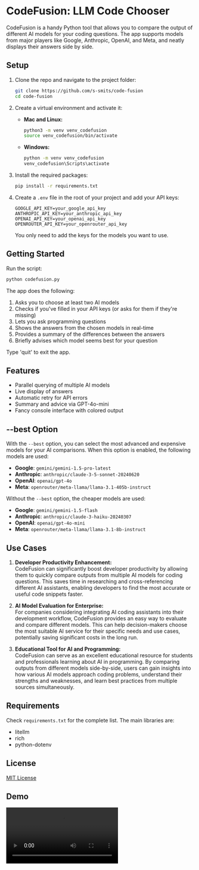 # CodeFusion: LLM Code Chooser

CodeFusion is a handy Python tool that allows you to compare the output of different AI models for your coding questions. The app supports models from major players like Google, Anthropic, OpenAI, and Meta, and neatly displays their answers side by side.

## Setup

1. Clone the repo and navigate to the project folder:
   ```bash
   git clone https://github.com/s-smits/code-fusion
   cd code-fusion
   ```

2. Create a virtual environment and activate it:
   - **Mac and Linux:**
     ```bash
     python3 -m venv venv_codefusion
     source venv_codefusion/bin/activate
     ```
   - **Windows:**
     ```bash
     python -m venv venv_codefusion
     venv_codefusion\Scripts\activate
     ```

3. Install the required packages:
   ```bash
   pip install -r requirements.txt
   ```

4. Create a `.env` file in the root of your project and add your API keys:
   ```plaintext
   GOOGLE_API_KEY=your_google_api_key
   ANTHROPIC_API_KEY=your_anthropic_api_key
   OPENAI_API_KEY=your_openai_api_key
   OPENROUTER_API_KEY=your_openrouter_api_key
   ```

   You only need to add the keys for the models you want to use.

## Getting Started

Run the script:
```bash
python codefusion.py
```

The app does the following:
1. Asks you to choose at least two AI models
2. Checks if you've filled in your API keys (or asks for them if they're missing)
3. Lets you ask programming questions
4. Shows the answers from the chosen models in real-time
5. Provides a summary of the differences between the answers
6. Briefly advises which model seems best for your question

Type 'quit' to exit the app.

## Features

- Parallel querying of multiple AI models
- Live display of answers
- Automatic retry for API errors
- Summary and advice via GPT-4o-mini
- Fancy console interface with colored output

## --best Option

With the `--best` option, you can select the most advanced and expensive models for your AI comparisons. When this option is enabled, the following models are used:

- **Google**: `gemini/gemini-1.5-pro-latest`
- **Anthropic**: `anthropic/claude-3-5-sonnet-20240620`
- **OpenAI**: `openai/gpt-4o`
- **Meta**: `openrouter/meta-llama/llama-3.1-405b-instruct`

Without the `--best` option, the cheaper models are used:

- **Google**: `gemini/gemini-1.5-flash`
- **Anthropic**: `anthropic/claude-3-haiku-20240307`
- **OpenAI**: `openai/gpt-4o-mini`
- **Meta**: `openrouter/meta-llama/llama-3.1-8b-instruct`

## Use Cases

1. **Developer Productivity Enhancement:**  
   CodeFusion can significantly boost developer productivity by allowing them to quickly compare outputs from multiple AI models for coding questions. This saves time in researching and cross-referencing different AI assistants, enabling developers to find the most accurate or useful code snippets faster.

2. **AI Model Evaluation for Enterprise:**  
   For companies considering integrating AI coding assistants into their development workflow, CodeFusion provides an easy way to evaluate and compare different models. This can help decision-makers choose the most suitable AI service for their specific needs and use cases, potentially saving significant costs in the long run.

3. **Educational Tool for AI and Programming:**  
   CodeFusion can serve as an excellent educational resource for students and professionals learning about AI in programming. By comparing outputs from different models side-by-side, users can gain insights into how various AI models approach coding problems, understand their strengths and weaknesses, and learn best practices from multiple sources simultaneously.

## Requirements

Check `requirements.txt` for the complete list. The main libraries are:
- litellm
- rich
- python-dotenv

## License

[MIT License](LICENSE)

## Demo
[<video src="https://github.com/user-attachments/assets/-" controls="controls" style="max-width: 730px;"></video>](https://github.com/user-attachments/assets/9aa20948-4ddf-4447-b8ab-607ad2ea10da)
```
